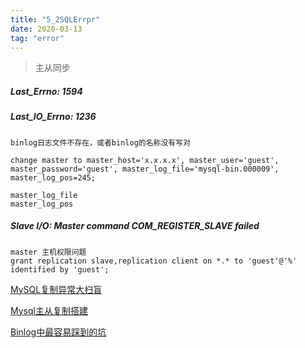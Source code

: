 ```yaml
---
title: "5_2SQLErrpr"
date: 2020-03-13
tag: "error" 
---
```


> 主从同步 

##### Last_Errno: 1594

##### Last_IO_Errno: 1236

    binlog日志文件不存在，或者binlog的名称没有写对

    change master to master_host='x.x.x.x', master_user='guest', master_password='guest', master_log_file='mysql-bin.000009', master_log_pos=245;

    master_log_file
    master_log_pos
    
##### Slave I/O: Master command COM_REGISTER_SLAVE failed 

    master 主机权限问题
    grant replication slave,replication client on *.* to 'guest'@'%' identified by 'guest';


[MySQL复制异常大扫盲](https://dbaplus.cn/news-11-1289-1.html)

[Mysql主从复制搭建](https://www.cnblogs.com/jtfr/p/10533769.html)

[Binlog中最容易踩到的坑](https://www.cnblogs.com/276815076/p/7993712.html)